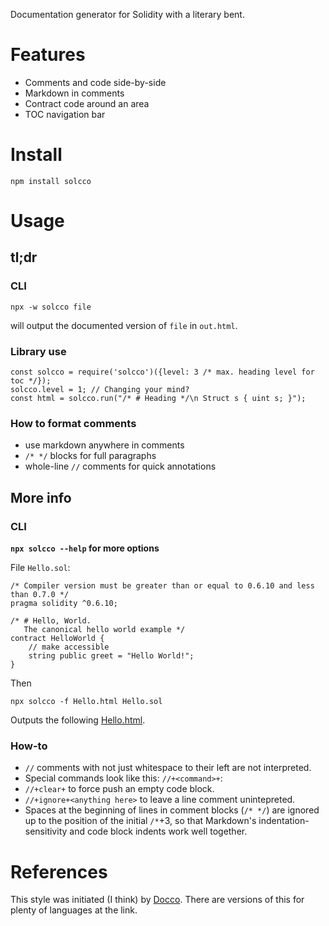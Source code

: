 Documentation generator for Solidity with a literary bent.

# Features

* Comments and code side-by-side
* Markdown in comments
* Contract code around an area
* TOC navigation bar

# Install

`npm install solcco`

# Usage

## tl;dr

### CLI

```
npx -w solcco file
```
will output the documented version of `file` in `out.html`.

### Library use
```
const solcco = require('solcco')({level: 3 /* max. heading level for toc */});
solcco.level = 1; // Changing your mind?
const html = solcco.run("/* # Heading */\n Struct s { uint s; }");
```

### How to format comments

* use markdown anywhere in comments
* `/* */` blocks for full paragraphs
* whole-line `//` comments for quick annotations

## More info

### CLI

**`npx solcco --help` for more options**

File `Hello.sol`:
```
/* Compiler version must be greater than or equal to 0.6.10 and less than 0.7.0 */
pragma solidity ^0.6.10;

/* # Hello, World.
   The canonical hello world example */ 
contract HelloWorld {
    // make accessible
    string public greet = "Hello World!";
}
```

Then

```
npx solcco -f Hello.html Hello.sol
```

Outputs the following [Hello.html](examples/Hello.html).

### How-to

* `//` comments with not just whitespace to their left are not interpreted.
* Special commands look like this: `//+<command>+`:
* `//+clear+` to force push an empty code block.
* `//+ignore+<anything here>` to leave a line comment unintepreted.
* Spaces at the beginning of lines in comment blocks (`/* */`) are ignored up to the position of the initial `/*`+3, so that Markdown's indentation-sensitivity and code block indents work well together.

# References
This style was initiated (I think) by [Docco](http://ashkenas.com/docco/). There are versions of this for plenty of languages at the link.
